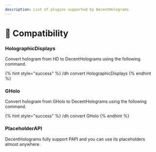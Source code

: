 ```yaml
---
description: List of plugins supported by DecentHolograms
---
```


# 🔗 Compatibility

### HolographicDisplays

Convert hologram from HD to DecentHolograms using the following command.

{% hint style="success" %}
/dh convert HolographicDisplays
{% endhint %}

### GHolo

Convert hologram from GHolo to DecentHolograms using the following command.

{% hint style="success" %}
/dh convert GHolo
{% endhint %}

### PlaceholderAPI

DecentHolograms fully support PAPI and you can use its placeholders almost anywhere.
